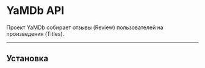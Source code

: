 # YaMDb API

Проект YaMDb собирает отзывы (Review) пользователей на произведения (Titles).

---
## Установка

